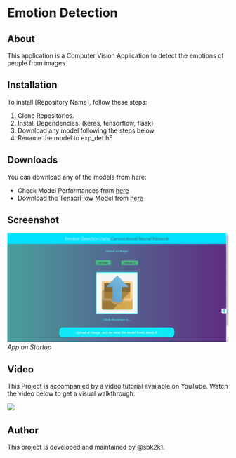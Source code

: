 # Emotion Detection

## About

This application is a Computer Vision Application to detect the emotions of people from images.

## Installation

To install [Repository Name], follow these steps:

1. Clone Repositories.
2. Install Dependencies. (keras, tensorflow, flask)
3. Download any model following the steps below.
4. Rename the model to exp_det.h5

## Downloads

You can download any of the models from here:

- Check Model Performances from [here](https://github.com/sbk2k1/Emotion-Detection-using-CNN/tree/master/Models/Models%20-%203000%20images)
- Download the TensorFlow Model from [here](https://drive.google.com/drive/u/3/folders/1ilxMnQrnN0PVeVvUYAdzi34BKOIpbJJW)

## Screenshot

![Screenshot 1](./static/Capture.PNG)
*App on Startup*

## Video

This Project is accompanied by a video tutorial available on YouTube. Watch the video below to get a visual walkthrough:


[<img src="https://img.youtube.com/vi/nEYiJ67rBKc/hqdefault.jpg" 
/>](https://www.youtube.com/watch?v=nEYiJ67rBKc)

## Author

This project is developed and maintained by @sbk2k1.
